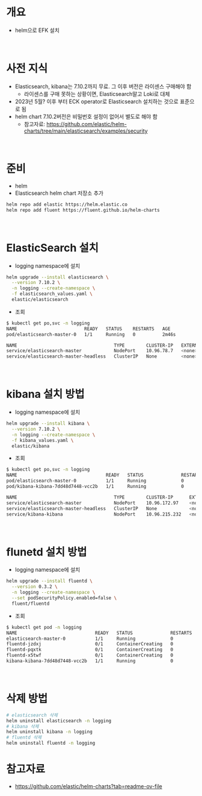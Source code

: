 # 개요
* helm으로 EFK 설치

<br>

# 사전 지식
* Elasticsearch, kibana는 7.10.2까지 무료. 그 이후 버전은 라이센스 구매해야 함
  * 라이센스를 구매 못하는 상황이면, Elasticsearch말고 Loki로 대체
* 2023년 5월? 이후 부터 ECK operator로 Elasticsearch 설치하는 것으로 표준으로 됨
* helm chart 7.10.2버전은 비밀번호 설정이 없어서 별도로 해야 함
  * 참고자료: https://github.com/elastic/helm-charts/tree/main/elasticsearch/examples/security

<br>

# 준비
* helm
* Elasticsearch helm chart 저장소 추가

```bash
helm repo add elastic https://helm.elastic.co
helm repo add fluent https://fluent.github.io/helm-charts
```

<br>

# ElasticSearch 설치
* logging namespace에 설치

```bash
helm upgrade --install elasticsearch \
  --version 7.10.2 \
  -n logging --create-namespace \
  -f elasticsearch_values.yaml \
  elastic/elasticsearch
```

* 조회

```bash
$ kubectl get po,svc -n logging
NAME                         READY   STATUS    RESTARTS   AGE
pod/elasticsearch-master-0   1/1     Running   0          2m46s

NAME                                    TYPE        CLUSTER-IP   EXTERNAL-IP   PORT(S)                         AGE
service/elasticsearch-master            NodePort    10.96.78.7   <none>        9200:30920/TCP,9300:30175/TCP   2m46s
service/elasticsearch-master-headless   ClusterIP   None         <none>        9200/TCP,9300/TCP               2m46s
```

<br>

# kibana 설치 방법
* logging namespace에 설치

```bash
helm upgrade --install kibana \
  --version 7.10.2 \
  -n logging --create-namespace \
  -f kibana_values.yaml \
  elastic/kibana
```

* 조회

```bash
$ kubectl get po,svc -n logging
NAME                                 READY   STATUS              RESTARTS   AGE
pod/elasticsearch-master-0           1/1     Running             0          4m
pod/kibana-kibana-7dd48d7448-vcc2b   1/1     Running             0          2m

NAME                                    TYPE        CLUSTER-IP      EXTERNAL-IP   PORT(S)                         AGE
service/elasticsearch-master            NodePort    10.96.172.97    <none>        9200:30920/TCP,9300:30466/TCP   4m
service/elasticsearch-master-headless   ClusterIP   None            <none>        9200/TCP,9300/TCP               4m
service/kibana-kibana                   NodePort    10.96.215.232   <none>        5601:30561/TCP                  2m
```

<br>

# flunetd 설치 방법
* logging namespace에 설치

```bash
helm upgrade --install fluentd \
  --version 0.3.2 \
  -n logging --create-namespace \
  --set podSecurityPolicy.enabled=false \
  fluent/fluentd
```

* 조회

```bash
$ kubectl get pod -n logging
NAME                             READY   STATUS              RESTARTS   AGE
elasticsearch-master-0           1/1     Running             0          15m
fluentd-jzdxj                    0/1     ContainerCreating   0          23s
fluentd-pqxtk                    0/1     ContainerCreating   0          23s
fluentd-x5twf                    0/1     ContainerCreating   0          23s
kibana-kibana-7dd48d7448-vcc2b   1/1     Running             0          11m
```

<br>

# 삭제 방법

```bash
# elasticsearch 삭제
helm uninstall elasticsearch -n logging
# kibana 삭제
helm uninstall kibana -n logging
# fluentd 삭제
helm uninstall fluentd -n logging
```


# 참고자료
* https://github.com/elastic/helm-charts?tab=readme-ov-file
